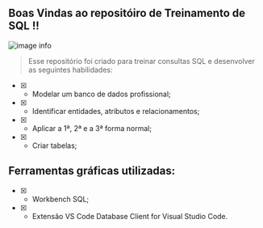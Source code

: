 ## Boas Vindas ao repositóiro de Treinamento de SQL !!
![image info](./assets/img/sql.png)

> Esse repositório foi criado para treinar consultas SQL 
> e desenvolver as seguintes habilidades:

- [x] - Modelar um banco de dados profissional;
- [x] - Identificar entidades, atributos e relacionamentos;
- [x] - Aplicar a 1ª, 2ª e a 3ª forma normal;
- [x] - Criar tabelas;

## Ferramentas gráficas utilizadas:

- [x] - Workbench SQL;
- [x] - Extensão VS Code Database Client for Visual Studio Code.


